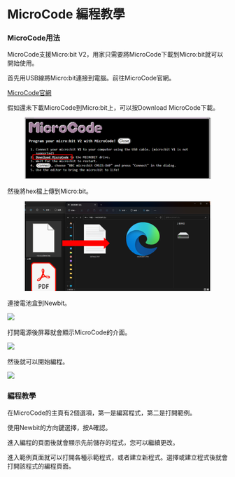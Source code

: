 # MicroCode 編程教學

### MicroCode用法

MicroCode支援Micro:bit V2，用家只需要將MicroCode下載到Micro:bit就可以開始使用。

首先用USB線將Micro:bit連接到電腦。前往MicroCode官網。

[MicroCode官網](https://microsoft.github.io/microcode/#H4sIAMDPv2MAA32OWwuCMBiG/1JmB3aZIrXhFJmH5V1lwre0AhWdv75PZ9BVVy8PvKe7Zv2tJs/8mNZUvfe0OkBYtah0UY7aQDJ6IEUPkaC7TDMnTAzHhoMAWFGK4cdP//q5chwKyPEZpFw1+CPG/Svmt5Fghe8yZ+aHN3B35sDwSnMPu6aMbS2b5muZWsQ/4Tbght2SpVdMua939rhsnUs2XjLSUfWCQtEucDeaAyMf85b1ohABAAA=)

假如還未下載MicroCode到Micro:bit上，可以按Download MicroCode下載。

<figure><img src="../../../.gitbook/assets/image (2) (1) (1) (1) (1) (1) (1) (1) (1) (1) (1) (1) (1) (1) (1) (1).png" alt=""><figcaption></figcaption></figure>

然後將hex檔上傳到Micro:bit。

<figure><img src="../../../.gitbook/assets/image (3) (1) (1) (1) (1) (1) (1) (1) (1) (1) (1).png" alt=""><figcaption></figcaption></figure>

連接電池盒到Newbit。

![](https://kittenbothk.readthedocs.io/en/latest/_images/newbit2.png)

打開電源後屏幕就會顯示MicroCode的介面。

![](https://kittenbothk.readthedocs.io/en/latest/_images/newbit3.png)

然後就可以開始編程。

![](https://kittenbothk.readthedocs.io/en/latest/_images/newbit4.png)

### 編程教學

在MicroCode的主頁有2個選項，第一是編寫程式，第二是打開範例。

使用Newbit的方向鍵選擇，按A確認。

進入編程的頁面後就會顯示先前儲存的程式，您可以繼續更改。

進入範例頁面就可以打開各種示範程式，或者建立新程式。選擇或建立程式後就會打開該程式的編程頁面。

